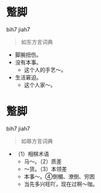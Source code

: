 # 蹩脚
bih7 jiah7
> 如东方言词典
- 脚腕扭伤。
- 没有本事。
  - 这个人的手艺～。
- 生活窘迫。
  - 这个人家～。

# 蹩脚
bih7 jiah7
> 如皋方言词典
- （1）相棋术语
  - 马～。（2）质差
  - ～货。（3）本领差
  - 本事～。④倒楣、潦倒、穷困
  - 当先多兴旺吖，现在过啊～咖。
